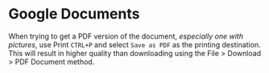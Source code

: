 # Google Documents

When trying to get a PDF version of the document, _especially one with pictures_, use Print `CTRL+P` and select `Save as PDF` as the printing destination. This will result in higher quality than downloading using the File > Download > PDF Document method.
